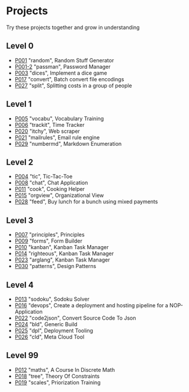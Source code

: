 # Projects

Try these projects together and grow in understanding

## Level 0
- [P001](P001/README.md) "random", Random Stuff Generator
- [P001-2](P001-2/README.md) "passman", Password Manager
- [P003](P003/README.md) "dices", Implement a dice game
- [P017](P017/README.md) "convert", Batch convert file encodings
- [P027](P027/README.md) "split", Splitting costs in a group of people

## Level 1
- [P005](P005/README.md) "vocabu", Vocabulary Training
- [P006](P006/README.md) "trackit", Time Tracker
- [P020](P020/README.md) "itchy", Web scraper
- [P021](P021/README.md) "mailrules", Email rule engine
- [P029](P029/README.md) "numbermd", Markdown Enumeration

## Level 2
- [P004](P004/README.md) "tic", Tic-Tac-Toe
- [P008](P008/README.md) "chat", Chat Application
- [P011](P011/README.md) "cook", Cooking Helper
- [P015](P015/README.md) "orgview", Organizational View
- [P028](P028/README.md) "feed", Buy lunch for a bunch using mixed payments

## Level 3
- [P007](P007/README.md) "principles", Principles
- [P009](P009/README.md) "forms", Form Builder
- [P010](P010/README.md) "kanban", Kanban Task Manager
- [P014](P014/README.md) "righteous", Kanban Task Manager
- [P023](P023/README.md) "arglang", Kanban Task Manager
- [P030](P030/README.md) "patterns", Design Patterns

## Level 4
- [P013](P013/README.md) "sodoku", Sodoku Solver
- [P016](P016/README.md) "devops", Create a deployment and hosting pipeline for a NOP-Application
- [P022](P022/README.md) "code2json", Convert Source Code To Json
- [P024](P024/README.md) "bld", Generic Build
- [P025](P025/README.md) "dpl", Deployment Tooling
- [P026](P026/README.md) "cld", Meta Cloud Tool

## Level 99
- [P012](P012/README.md) "maths", A Course In Discrete Math
- [P018](P018/README.md) "tree", Theory Of Constraints
- [P019](P019/README.md) "scales", Priorization Training